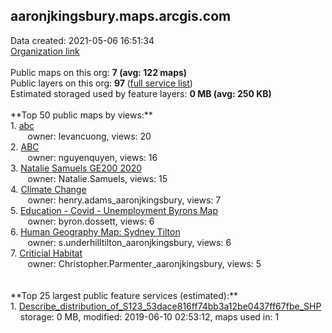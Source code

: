 <h2>aaronjkingsbury.maps.arcgis.com</h2> Data created: 2021-05-06 16:51:34 <br /><a target='new' href='https://aaronjkingsbury.maps.arcgis.com'>Organization link</a><br /><br />Public maps on this org: <b>7 (avg: 122 maps)</b><br />Public layers on this org: <b>97 </b>(<a target='new' href='https://services.arcgis.com/nDqrogMa7kvJek7z/ArcGIS/rest/services'>full service list</a>)<br />Estimated storaged used by feature layers: <b>0 MB (avg: 250 KB)</b><br /><br />**Top 50 public maps by views:**<br />  1. <a target='new' href='https://www.arcgis.com/home/item.html?id=3519843d815048a5828e2b468b979241'>abc</a> <br />  &nbsp;&nbsp;&nbsp;&nbsp; &nbsp;&nbsp;owner: levancuong, views: 20<br />  2. <a target='new' href='https://www.arcgis.com/home/item.html?id=13cedb4a09d24486a5d05d0196ad181d'>ABC</a> <br />  &nbsp;&nbsp;&nbsp;&nbsp; &nbsp;&nbsp;owner: nguyenquyen, views: 16<br />  3. <a target='new' href='https://www.arcgis.com/home/item.html?id=bfb8622cd7f1452fb8d428623139e3b0'>Natalie Samuels GE200 2020</a> <br />  &nbsp;&nbsp;&nbsp;&nbsp; &nbsp;&nbsp;owner: Natalie.Samuels, views: 15<br />  4. <a target='new' href='https://www.arcgis.com/home/item.html?id=b4879a2251134698895279e764d2b7d1'>Climate Change</a> <br />  &nbsp;&nbsp;&nbsp;&nbsp; &nbsp;&nbsp;owner: henry.adams_aaronjkingsbury, views: 7<br />  5. <a target='new' href='https://www.arcgis.com/home/item.html?id=0b978e23c64949f98c43cfee66cf1ceb'>Education - Covid - Unemployment Byrons Map</a> <br />  &nbsp;&nbsp;&nbsp;&nbsp; &nbsp;&nbsp;owner: byron.dossett, views: 6<br />  6. <a target='new' href='https://www.arcgis.com/home/item.html?id=39c9a6af520b418e86e890a391b8274b'>Human Geography Map: Sydney Tilton</a> <br />  &nbsp;&nbsp;&nbsp;&nbsp; &nbsp;&nbsp;owner: s.underhilltilton_aaronjkingsbury, views: 6<br />  7. <a target='new' href='https://www.arcgis.com/home/item.html?id=5b4933686bf343db81d099656890beb2'>Criticial Habitat</a> <br />  &nbsp;&nbsp;&nbsp;&nbsp; &nbsp;&nbsp;owner: Christopher.Parmenter_aaronjkingsbury, views: 5<br /><br /><br />**Top 25 largest public feature services (estimated):**<br /> 1. <a target='new' href='https://www.arcgis.com/home/item.html?id=bbc7aa586189409d95b53d14c31ac100'>Describe_distribution_of_S123_53dace816ff74bb3a12be0437ff67fbe_SHP</a><br /> &nbsp;&nbsp;&nbsp;&nbsp;storage: 0 MB, modified: 2019-06-10 02:53:12, maps used in: 1<br />